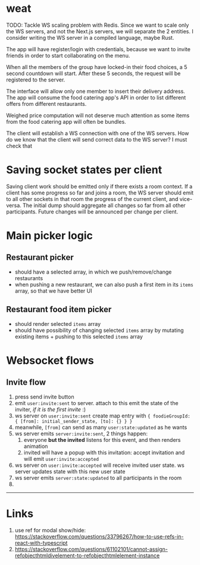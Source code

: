 # weat

TODO: Tackle WS scaling problem with Redis.
Since we want to scale only the WS servers, and not the Next.js servers, we will separate the 2 entities.
I consider writing the WS server in a compiled language, maybe Rust.

The app will have register/login with credentials, because we want to invite friends in order to start collaborating on the menu.

When all the members of the group have locked-in their food choices, a 5 second countdown will start. After these 5 seconds, the request will be registered to the server.

The interface will allow only one member to insert their delivery address.
The app will consume the food catering app's API in order to list different offers from different restaurants.

Weighed price computation will not deserve much attention as some items from the food catering app will often be bundles.

The client will establish a WS connection with one of the WS servers.
How do we know that the client will send correct data to the WS server? I must check that

# Saving socket states per client
Saving client work should be emitted only if there exists a room context. If a client has some progress so far and joins a room, the WS server should emit to all other sockets in that room the progress of the current client, and vice-versa.
The initial dump should aggregate all changes so far from all other participants. Future changes will be announced per change per client.

# Main picker logic
## Restaurant picker
- should have a selected array, in which we push/remove/change restaurants
- when pushing a new restaurant, we can also push a first item in its `items` array, so that we have better UI

## Restaurant food item picker
- should render selected `items` array
- should have possibility of changing selected `items` array by mutating existing items + pushing to this selected `items` array

# Websocket flows
## Invite flow
1. press send invite button
2. emit `user:invite:sent` to server. attach to this emit the state of the inviter, _if it is the first invite_ :)
3. ws server on `user:invite:sent` create map entry with `{ foodieGroupId: { [from]: initial_sender_state, [to]: {} } }`
4. meanwhile, `[from]` can send as many `user:state:updated` as he wants
5. ws server emits `server:invite:sent`, 2 things happen:
   1. everyone **but the invited** listens for this event, and then renders animation
   2. invited will have a popup with this invitation: accept invitation and will emit `user:invite:accepted`
6. ws server on `user:invite:accepted` will receive invited user state. ws server updates state with this new user state
7. ws server emits `server:state:updated` to all participants in the room
8. 

---
# Links
1. use ref for modal show/hide: https://stackoverflow.com/questions/33796267/how-to-use-refs-in-react-with-typescript
2. https://stackoverflow.com/questions/61102101/cannot-assign-refobjecthtmldivelement-to-refobjecthtmlelement-instance
